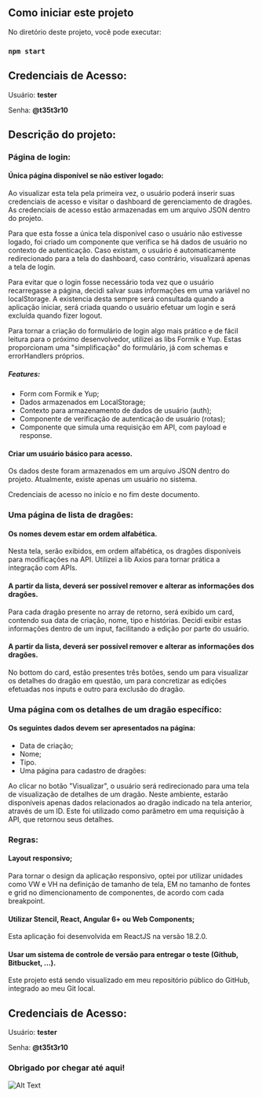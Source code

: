 ## Como iniciar este projeto

No diretório deste projeto, você pode executar:

### `npm start`

## Credenciais de Acesso:

Usuário: **tester**

Senha: **@t35t3r10**

## Descrição do projeto:

### Página de login:

#### Única página disponível se não estiver logado:

Ao visualizar esta tela pela primeira vez, o usuário poderá inserir suas credenciais de acesso e visitar o dashboard de gerenciamento de dragões. As credenciais de acesso estão armazenadas em um arquivo JSON dentro do projeto.

Para que esta fosse a única tela disponível caso o usuário não estivesse logado, foi criado um componente que verifica se há dados de usuário no contexto de autenticação. Caso existam, o usuário é automaticamente redirecionado para a tela do dashboard, caso contrário, visualizará apenas a tela de login.

Para evitar que o login fosse necessário toda vez que o usuário recarregasse a página, decidi salvar suas informações em uma variável no localStorage. A existencia desta sempre será consultada quando a aplicação iniciar, será criada quando o usuário efetuar um login e será excluída quando fizer logout.

Para tornar a criação do formulário de login algo mais prático e de fácil leitura para o próximo desenvolvedor, utilizei as libs Formik e Yup. Estas proporcionam uma "simplificação" do formulário, já com schemas e errorHandlers próprios. 

##### Features:
* Form com Formik e Yup;
* Dados armazenados em LocalStorage;
* Contexto para armazenamento de dados de usuário (auth);
* Componente de verificação de autenticação de usuário (rotas);
* Componente que simula uma requisição em API, com payload e response.

#### Criar um usuário básico para acesso.

Os dados deste foram armazenados em um arquivo JSON dentro do projeto. Atualmente, existe apenas um usuário no sistema.

Credenciais de acesso no início e no fim deste documento.

### Uma página de lista de dragões:

#### Os nomes devem estar em ordem alfabética.

Nesta tela, serão exibidos, em ordem alfabética, os dragões disponíveis para modificações na API.
Utilizei a lib Axios para tornar prática a integração com APIs. 

#### A partir da lista, deverá ser possível remover e alterar as informações dos dragões.

Para cada dragão presente no array de retorno, será exibido um card, contendo sua data de criação, nome, tipo e histórias. Decidi exibir estas informações dentro de um input, facilitando a edição por parte do usuário.

#### A partir da lista, deverá ser possível remover e alterar as informações dos dragões.

No bottom do card, estão presentes três botões, sendo um para visualizar os detalhes do dragão em questão, um para concretizar as edições efetuadas nos inputs e outro para exclusão do dragão.

### Uma página com os detalhes de um dragão específico:

#### Os seguintes dados devem ser apresentados na página:
* Data de criação;
* Nome;
* Tipo.
* Uma página para cadastro de dragões:

Ao clicar no botão "Visualizar", o usuário será redirecionado para uma tela de visualização de detalhes de um dragão. Neste ambiente, estarão disponíveis apenas dados relacionados ao dragão indicado na tela anterior, através de um ID. Este foi utilizado como parâmetro em uma requisição à API, que retornou seus detalhes.

### Regras:

#### Layout responsivo;

Para tornar o design da aplicação responsivo, optei por utilizar unidades como VW e VH na definição de tamanho de tela, EM no tamanho de fontes e grid no dimencionamento de componentes, de acordo com cada breakpoint.

#### Utilizar Stencil, React, Angular 6+ ou Web Components;

Esta aplicação foi desenvolvida em ReactJS na versão 18.2.0.

#### Usar um sistema de controle de versão para entregar o teste (Github, Bitbucket, ...).

Este projeto está sendo visualizado em meu repositório público do GitHub, integrado ao meu Git local.


## Credenciais de Acesso:

Usuário: **tester**

Senha: **@t35t3r10**


### Obrigado por chegar até aqui!
![Alt Text](https://media.giphy.com/media/vFKqnCdLPNOKc/giphy.gif)